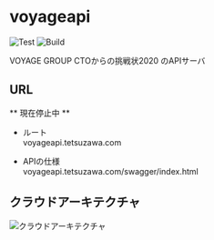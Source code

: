 # voyageapi
  
![Test](https://github.com/tetsuzawa/voyageapi/workflows/Test/badge.svg) 
![Build](https://github.com/tetsuzawa/voyageapi/workflows/Build/badge.svg)


VOYAGE GROUP CTOからの挑戦状2020 のAPIサーバ

## URL

** 現在停止中 **

- ルート  
    voyageapi.tetsuzawa.com
    
- APIの仕様  
    voyageapi.tetsuzawa.com/swagger/index.html
    
## クラウドアーキテクチャ

![クラウドアーキテクチャ](https://user-images.githubusercontent.com/38237246/76056534-3a023380-5fba-11ea-8282-703950195303.png)
